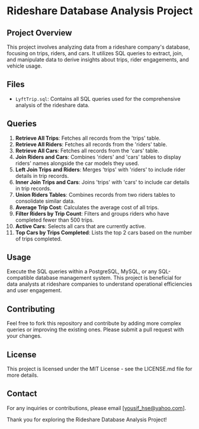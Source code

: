 # Rideshare Database Analysis Project

## Project Overview
This project involves analyzing data from a rideshare company's database, focusing on trips, riders, and cars. It utilizes SQL queries to extract, join, and manipulate data to derive insights about trips, rider engagements, and vehicle usage.

## Files
- `LyftTrip.sql`: Contains all SQL queries used for the comprehensive analysis of the rideshare data.

## Queries
1. **Retrieve All Trips**: Fetches all records from the 'trips' table.
2. **Retrieve All Riders**: Fetches all records from the 'riders' table.
3. **Retrieve All Cars**: Fetches all records from the 'cars' table.
4. **Join Riders and Cars**: Combines 'riders' and 'cars' tables to display riders' names alongside the car models they used.
5. **Left Join Trips and Riders**: Merges 'trips' with 'riders' to include rider details in trip records.
6. **Inner Join Trips and Cars**: Joins 'trips' with 'cars' to include car details in trip records.
7. **Union Riders Tables**: Combines records from two riders tables to consolidate similar data.
8. **Average Trip Cost**: Calculates the average cost of all trips.
9. **Filter Riders by Trip Count**: Filters and groups riders who have completed fewer than 500 trips.
10. **Active Cars**: Selects all cars that are currently active.
11. **Top Cars by Trips Completed**: Lists the top 2 cars based on the number of trips completed.

## Usage
Execute the SQL queries within a PostgreSQL, MySQL, or any SQL-compatible database management system. This project is beneficial for data analysts at rideshare companies to understand operational efficiencies and user engagement.

## Contributing
Feel free to fork this repository and contribute by adding more complex queries or improving the existing ones. Please submit a pull request with your changes.

## License
This project is licensed under the MIT License - see the LICENSE.md file for more details.

## Contact
For any inquiries or contributions, please email [yousif_hse@yahoo.com].

Thank you for exploring the Rideshare Database Analysis Project!
